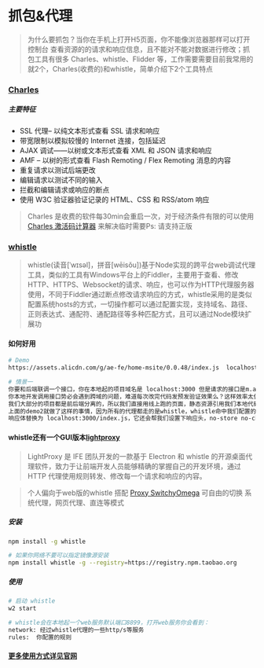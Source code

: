 # 抓包&代理

> 为什么要抓包？当你在手机上打开H5页面，你不能像浏览器那样可以打开控制台 查看资源的的请求和响应信息，且不能对不能对数据进行修改；抓包工具有很多 Charles、whistle、Flidder 等，工作需要需要目前我常用的就2个，Charles(收费的)和whistle，简单介绍下2个工具特点


### [Charles](https://www.charlesproxy.com/)

##### 主要特征
- SSL 代理– 以纯文本形式查看 SSL 请求和响应
- 带宽限制以模拟较慢的 Internet 连接，包括延迟
- AJAX 调试——以树或文本形式查看 XML 和 JSON 请求和响应
- AMF – 以树的形式查看 Flash Remoting / Flex Remoting 消息的内容
- 重复请求以测试后端更改
- 编辑请求以测试不同的输入
- 拦截和编辑请求或响应的断点
- 使用 W3C 验证器验证记录的 HTML、CSS 和 RSS/atom 响应

> Charles 是收费的软件每30min会重启一次，对于经济条件有限的可以使用 [Charles 激活码计算器](https://www.zzzmode.com/mytools/charles/) 来解决临时需要Ps: 请支持正版

### [whistle](https://github.com/avwo/whistle)
> whistle(读音[ˈwɪsəl]，拼音[wēisǒu])基于Node实现的跨平台web调试代理工具，类似的工具有Windows平台上的Fiddler，主要用于查看、修改HTTP、HTTPS、Websocket的请求、响应，也可以作为HTTP代理服务器使用，不同于Fiddler通过断点修改请求响应的方式，whistle采用的是类似配置系统hosts的方式，一切操作都可以通过配置实现，支持域名、路径、正则表达式、通配符、通配路径等多种匹配方式，且可以通过Node模块扩展功

#### 如何好用

```bash
# Demo
https://assets.alicdn.com/g/ae-fe/home-msite/0.0.48/index.js  localhost:3000/index.js

# 情景一
你要和后端联调一个接口，你在本地起的项目域名是 localhost:3000 但是请求的接口是m.aliexpress.com/get/countrylist.htm, 
你本地开发调用接口势必会遇到跨域的问题，难道每次改完代码发预发验证效果么？这样效率太低了，
我们大部分的项目都是前后端分离的，所以我们直接用线上跑的页面，静态资源引用我们本地代码，一边调试一遍看效果岂不美哉，
上面的demo2就做了这样的事情，因为所有的代理都走的是whistle，whistle命中我们配置的规则会把https://assets.alicdn.com/g/ae-fe/home-msite/0.0.48/index.js 的
响应体替换为 localhost:3000/index.js，它还会帮我们设置下响应头，no-store no-chche,解决我们改完代码立即生效问题
```


#### whistle还有一个GUI版本[lightproxy](https://github.com/alibaba/lightproxy)

> LightProxy 是 IFE 团队开发的一款基于 Electron 和 whistle 的开源桌面代理软件，致力于让前端开发人员能够精确的掌握自己的开发环境，通过 HTTP 代理使用规则转发、修改每一个请求和响应的内容。

>  个人偏向于web版的whistle 搭配 [Proxy SwitchyOmega](https://chrome.google.com/webstore/detail/proxy-switchyomega/padekgcemlokbadohgkifijomclgjgif) 可自由的切换 系统代理，网页代理、直连等模式

##### 安装
```bash
npm install -g whistle

# 如果你网络不要可以指定镜像源安装
npm install whistle -g --registry=https://registry.npm.taobao.org
```

##### 使用
```bash
# 启动 whistle
w2 start

# whistle会在本地起一个web服务默认端口8899，打开web服务你会看到：
network: 经过whistle代理的一些http/s等服务
rules:  你配置的规则
```
#### [更多使用方式详见官网](http://wproxy.org/whistle/install.html)
